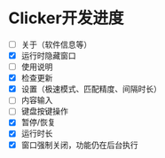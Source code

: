 # Clicker开发进度

- [ ] 关于（软件信息等）
- [x] 运行时隐藏窗口
- [ ] 使用说明
- [x] 检查更新
- [x] 设置（极速模式、匹配精度、间隔时长）
- [ ] 内容输入
- [ ] 键盘按键操作
- [x] 暂停/恢复
- [x] 运行时长
- [x] 窗口强制关闭，功能仍在后台执行